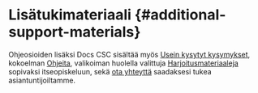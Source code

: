 
# Lisätukimateriaali {#additional-support-materials}

Ohjeosioiden lisäksi Docs CSC sisältää myös [Usein kysytyt kysymykset](faq/index.md),
kokoelman [Ohjeita](tutorials/index.md), valikoiman huolella valittuja
[Harjoitusmateriaaleja](training-material/index.md) sopivaksi itseopiskeluun, sekä
[ota yhteyttä](contact.md) saadaksesi tukea asiantuntijoiltamme.
